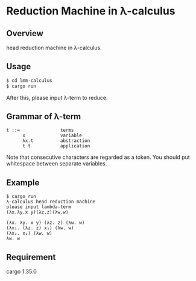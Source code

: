 # Reduction Machine in λ-calculus
<!-- # Reduction Machine in λ̅μμ̃-calculus-->

## Overview

head reduction machine in λ-calculus.

## Usage

```sh
$ cd lmm-calculus
$ cargo run
```

After this, please input λ-term to reduce.

## Grammar of λ-term

```
t ::=               terms
      x             variable
      λx.t          abstraction
      t t           application
```

Note that consecutive characters are regarded as a token. You should put whitespace between separate variables.

## Example

```
$ cargo run
λ-calculus head reduction machine
please input lambda-term
(λx.λy.x y)(λz.z)(λw.w)

(λx. λy. x y) (λz. z) (λw. w)
(λx₁. (λz. z) x₁) (λw. w)
(λx₂. x₂) (λw. w)
λw. w
```

## Requirement
cargo 1.35.0
